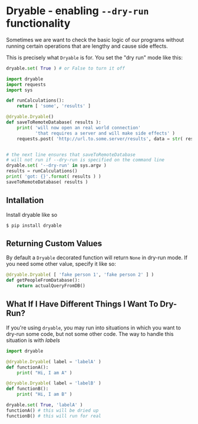 # Dryable - enabling `--dry-run` functionality

Sometimes we are want to check the basic logic of our
programs without running certain operations that are lengthy and
cause side effects.

This is precisely what `Dryable` is for. You set the "dry run" mode like this:

```python
dryable.set( True ) # or False to turn it off
```
 

```python
import dryable
import requests
import sys

def runCalculations():
    return [ 'some', 'results' ]

@dryable.Dryable()
def saveToRemoteDatabase( results ):
    print( 'will now open an real world connection'
           'that requires a server and will make side effects' )
    requests.post( 'http://url.to.some.server/results', data = str( results ) )


# the next line ensures that saveToRemoteDatabase
# will not run if --dry-run is specified on the command line
dryable.set( '--dry-run' in sys.argv )
results = runCalculations()
print( 'got: {}'.format( results ) )
saveToRemoteDatabase( results )
```

## Intallation

Install dryable like so

    $ pip install dryable

## Returning Custom Values

By default a `Dryable` decorated function will return `None` in dry-run mode. If you need some other value, specify it like so:


```python
@dryable.Dryable( [ 'fake person 1', 'fake person 2' ] )
def getPeopleFromDatabase():
    return actualQueryFromDB()
```

## What If I Have Different Things I Want To Dry-Run?

If you're using `dryable`, you may run into situations in which you want to dry-run some code, but not some other code.
The way to handle this situation is with *labels*

```python
import dryable

@dryable.Dryable( label = 'labelA' )
def functionA():
    print( "Hi, I am A" )

@dryable.Dryable( label = 'labelB' )
def functionB():
    print( "Hi, I am B" )

dryable.set( True, 'labelA' )
functionA() # this will be dried up
functionB() # this will run for real
```
